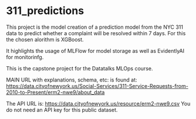 # 311_predictions

This project is the model creation of a prediction model from the NYC 311 data to predict whether a complaint will be resolved within 7 days. For this the chosen alorithm is XGBoost. 

It highlights the usage of MLFlow for model storage as well as EvidentlyAI for monitorinfg. 

This is the capstone project for the Datatalks MLOps course. 


MAIN URL with explanations, schema, etc: is found at: https://data.cityofnewyork.us/Social-Services/311-Service-Requests-from-2010-to-Present/erm2-nwe9/about_data

The API URL is: https://data.cityofnewyork.us/resource/erm2-nwe9.csv
You do not need an API key for this public dataset.
